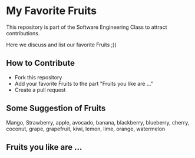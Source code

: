 # My Favorite Fruits

This repository is part of the Software Engineering Class to attract contributions. 

Here we discuss and list our favorite Fruits ;))

## How to Contribute

- Fork this repository
- Add your favorite Fruits to the part "Fruits you like are ..."
- Create a pull request

## Some Suggestion of Fruits
Mango, Strawberry, apple, avocado, banana, blackberry, blueberry, cherry, coconut, grape, grapefruit, kiwi, lemon, lime, orange, watermelon

## Fruits you like are ...
